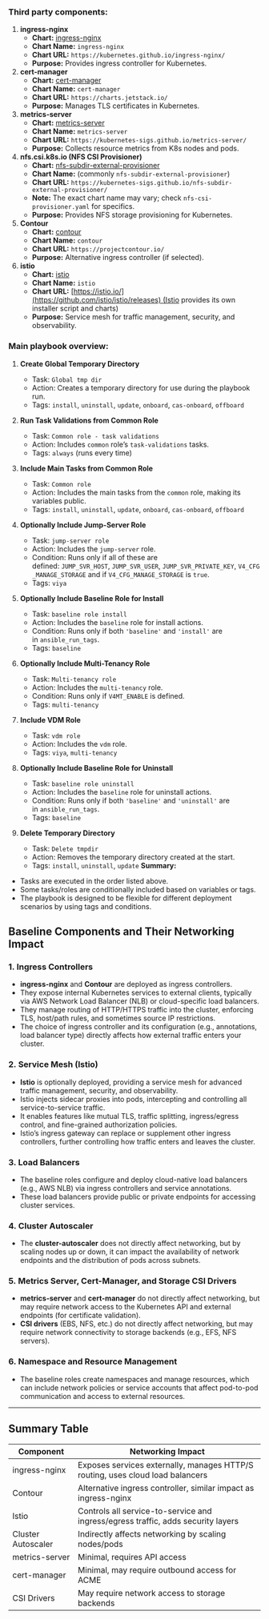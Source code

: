 
### Third party components:
1. **ingress-nginx**
    - **Chart:** [ingress-nginx](https://kubernetes.github.io/ingress-nginx/)
    - **Chart Name:** `ingress-nginx`
	- **Chart URL:** `https://kubernetes.github.io/ingress-nginx/`
    - **Purpose:** Provides ingress controller for Kubernetes.
2. **cert-manager**
    - **Chart:** [cert-manager](https://artifacthub.io/packages/helm/cert-manager/cert-manager)
    - **Chart Name:** `cert-manager`
	- **Chart URL:** `https://charts.jetstack.io/`
    - **Purpose:** Manages TLS certificates in Kubernetes.
3. **metrics-server**
    - **Chart:** [metrics-server](https://kubernetes-sigs.github.io/metrics-server/)
    - **Chart Name:** `metrics-server`
	- **Chart URL:** `https://kubernetes-sigs.github.io/metrics-server/`
    - **Purpose:** Collects resource metrics from K8s nodes and pods.
4. **nfs.csi.k8s.io (NFS CSI Provisioner)**
    - **Chart:** [nfs-subdir-external-provisioner](https://kubernetes-sigs.github.io/nfs-subdir-external-provisioner/)
    - **Chart Name:** (commonly `nfs-subdir-external-provisioner`)
	- **Chart URL:** `https://kubernetes-sigs.github.io/nfs-subdir-external-provisioner/`
	- **Note:** The exact chart name may vary; check `nfs-csi-provisioner.yaml` for specifics.
    - **Purpose:** Provides NFS storage provisioning for Kubernetes.
5. **Contour**
    - **Chart:** [contour](https://projectcontour.io/)
    - **Chart Name:** `contour`
	- **Chart URL:** `https://projectcontour.io/`
    - **Purpose:** Alternative ingress controller (if selected).
6. **istio**
    - **Chart:** [istio](https://github.com/istio/istio/releases)
    - **Chart Name:** `istio`
	- **Chart URL:** [https://istio.io/](https://github.com/istio/istio/releases) (Istio provides its own installer script and charts)
    - **Purpose:** Service mesh for traffic management, security, and observability.


### Main playbook overview:
1. **Create Global Temporary Directory**
    
    - Task: `Global tmp dir`
    - Action: Creates a temporary directory for use during the playbook run.
    - Tags: `install`, `uninstall`, `update`, `onboard`, `cas-onboard`, `offboard`
2. **Run Task Validations from Common Role**
    
    - Task: `Common role - task validations`
    - Action: Includes `common` role’s `task-validations` tasks.
    - Tags: `always` (runs every time)
3. **Include Main Tasks from Common Role**
    
    - Task: `Common role`
    - Action: Includes the main tasks from the `common` role, making its variables public.
    - Tags: `install`, `uninstall`, `update`, `onboard`, `cas-onboard`, `offboard`
4. **Optionally Include Jump-Server Role**
    
    - Task: `jump-server role`
    - Action: Includes the `jump-server` role.
    - Condition: Runs only if all of these are defined: `JUMP_SVR_HOST`, `JUMP_SVR_USER`, `JUMP_SVR_PRIVATE_KEY`, `V4_CFG_MANAGE_STORAGE` and if `V4_CFG_MANAGE_STORAGE` is `true`.
    - Tags: `viya`
5. **Optionally Include Baseline Role for Install**
    
    - Task: `baseline role install`
    - Action: Includes the `baseline` role for install actions.
    - Condition: Runs only if both `'baseline'` and `'install'` are in `ansible_run_tags`.
    - Tags: `baseline`
6. **Optionally Include Multi-Tenancy Role**
    
    - Task: `Multi-tenancy role`
    - Action: Includes the `multi-tenancy` role.
    - Condition: Runs only if `V4MT_ENABLE` is defined.
    - Tags: `multi-tenancy`
7. **Include VDM Role**
    
    - Task: `vdm role`
    - Action: Includes the `vdm` role.
    - Tags: `viya`, `multi-tenancy`
8. **Optionally Include Baseline Role for Uninstall**
    
    - Task: `baseline role uninstall`
    - Action: Includes the `baseline` role for uninstall actions.
    - Condition: Runs only if both `'baseline'` and `'uninstall'` are in `ansible_run_tags`.
    - Tags: `baseline`
9. **Delete Temporary Directory**
    
    - Task: `Delete tmpdir`
    - Action: Removes the temporary directory created at the start.
    - Tags: `install`, `uninstall`, `update`
**Summary:**
- Tasks are executed in the order listed above.
- Some tasks/roles are conditionally included based on variables or tags.
- The playbook is designed to be flexible for different deployment scenarios by using tags and conditions.


## Baseline Components and Their Networking Impact

### 1. **Ingress Controllers**

- **ingress-nginx** and **Contour** are deployed as ingress controllers.
- They expose internal Kubernetes services to external clients, typically via AWS Network Load Balancer (NLB) or cloud-specific load balancers.
- They manage routing of HTTP/HTTPS traffic into the cluster, enforcing TLS, host/path rules, and sometimes source IP restrictions.
- The choice of ingress controller and its configuration (e.g., annotations, load balancer type) directly affects how external traffic enters your cluster.

### 2. **Service Mesh (Istio)**

- **Istio** is optionally deployed, providing a service mesh for advanced traffic management, security, and observability.
- Istio injects sidecar proxies into pods, intercepting and controlling all service-to-service traffic.
- It enables features like mutual TLS, traffic splitting, ingress/egress control, and fine-grained authorization policies.
- Istio’s ingress gateway can replace or supplement other ingress controllers, further controlling how traffic enters and leaves the cluster.
### 3. **Load Balancers**

- The baseline roles configure and deploy cloud-native load balancers (e.g., AWS NLB) via ingress controllers and service annotations.
- These load balancers provide public or private endpoints for accessing cluster services.

### 4. **Cluster Autoscaler**

- The **cluster-autoscaler** does not directly affect networking, but by scaling nodes up or down, it can impact the availability of network endpoints and the distribution of pods across subnets.

### 5. **Metrics Server, Cert-Manager, and Storage CSI Drivers**

- **metrics-server** and **cert-manager** do not directly affect networking, but may require network access to the Kubernetes API and external endpoints (for certificate validation).
- **CSI drivers** (EBS, NFS, etc.) do not directly affect networking, but may require network connectivity to storage backends (e.g., EFS, NFS servers).
### 6. **Namespace and Resource Management**

- The baseline roles create namespaces and manage resources, which can include network policies or service accounts that affect pod-to-pod communication and access to external resources.

---

## **Summary Table**

|Component|Networking Impact|
|---|---|
|ingress-nginx|Exposes services externally, manages HTTP/S routing, uses cloud load balancers|
|Contour|Alternative ingress controller, similar impact as ingress-nginx|
|Istio|Controls all service-to-service and ingress/egress traffic, adds security layers|
|Cluster Autoscaler|Indirectly affects networking by scaling nodes/pods|
|metrics-server|Minimal, requires API access|
|cert-manager|Minimal, may require outbound access for ACME|
|CSI Drivers|May require network access to storage backends|
